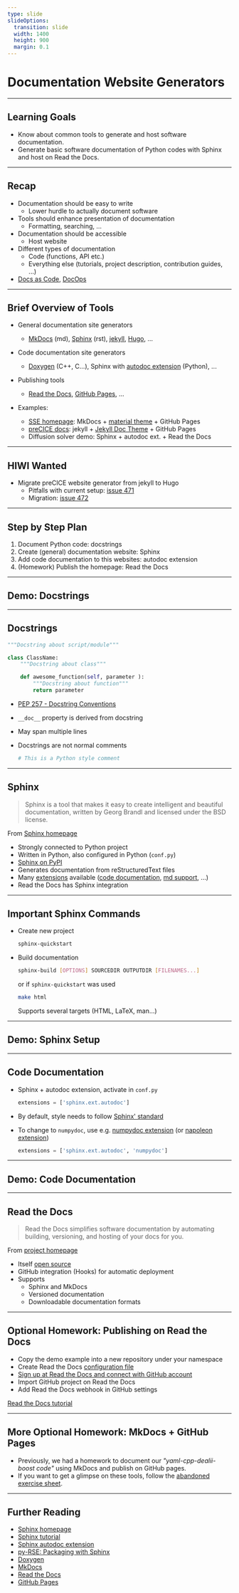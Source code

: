 ```yaml
---
type: slide
slideOptions:
  transition: slide
  width: 1400
  height: 900
  margin: 0.1
---
```


<style>
  .reveal strong {
    font-weight: bold;
    color: orange;
  }
  .reveal p {
    text-align: left;
  }
  .reveal section h1 {
    color: orange;
  }
  .reveal section h2 {
    color: orange;
  }
  .reveal code {
    font-family: 'Ubuntu Mono';
    color: orange;
  }
  .reveal section img {
    background:none;
    border:none;
    box-shadow:none;
  }
</style>

# Documentation Website Generators

---

## Learning Goals

- Know about common tools to generate and host software documentation.
- Generate basic software documentation of Python codes with Sphinx and host on Read the Docs.

---

## Recap

- Documentation should be easy to write
    - Lower hurdle to actually document software
- Tools should enhance presentation of documentation
    - Formatting, searching, ...
- Documentation should be accessible
    - Host website
- Different types of documentation
    - Code (functions, API etc.)
    - Everything else (tutorials, project description, contribution guides, ...)
- [Docs as Code](https://www.writethedocs.org/guide/docs-as-code/), [DocOps](https://www.writethedocs.org/guide/doc-ops/)

---

## Brief Overview of Tools

- General documentation site generators
    - [MkDocs](https://www.mkdocs.org) (md), [Sphinx](https://www.sphinx-doc.org/en/master/) (rst), [jekyll](https://jekyllrb.com/), [Hugo](https://gohugo.io/), ...
- Code documentation site generators
    - [Doxygen](https://www.doxygen.nl) (C++, C...), Sphinx with [autodoc extension](https://www.sphinx-doc.org/en/master/usage/extensions/autodoc.html) (Python), ...
- Publishing tools
    - [Read the Docs](https://readthedocs.org/), [GitHub Pages](https://pages.github.com/), ...

- Examples:
    - [SSE homepage](https://simulation-software-engineering.github.io/homepage/): MkDocs + [material theme](https://squidfunk.github.io/mkdocs-material/) + GitHub Pages
    - [preCICE docs](https://precice.org/): jekyll + [Jekyll Doc Theme](https://idratherbewriting.com/documentation-theme-jekyll) + GitHub Pages
    - Diffusion solver demo: Sphinx + autodoc ext. + Read the Docs

---

## HIWI Wanted

- Migrate preCICE website generator from jekyll to Hugo
  - Pitfalls with current setup: [issue 471](https://github.com/precice/precice.github.io/issues/471)
  - Migration: [issue 472](https://github.com/precice/precice.github.io/issues/472)

---

## Step by Step Plan

1. Document Python code: docstrings
2. Create (general) documentation website: Sphinx
3. Add code documentation to this websites: autodoc extension
4. (Homework) Publish the homepage: Read the Docs

---

## Demo: Docstrings

---

## Docstrings

```python
"""Docstring about script/module"""

class ClassName:
    """Docstring about class"""

    def awesome_function(self, parameter ):
        """Docstring about function"""
        return parameter
```

- [PEP 257 - Docstring Conventions](https://www.python.org/dev/peps/pep-0257/)
- `__doc__` property is derived from docstring
- May span multiple lines
- Docstrings are not normal comments

  ```python
  # This is a Python style comment
  ```

---

## Sphinx

> Sphinx is a tool that makes it easy to create intelligent and beautiful documentation, written by Georg Brandl and licensed under the BSD license.

From [Sphinx homepage](https://www.sphinx-doc.org/en/master/)

- Strongly connected to Python project
- Written in Python, also configured in Python (`conf.py`)
- [Sphinx on PyPI](https://pypi.org/project/Sphinx/)
- Generates documentation from reStructuredText files
- Many [extensions](https://www.sphinx-doc.org/en/master/usage/extensions/index.html) available ([code documentation](https://www.sphinx-doc.org/en/master/usage/extensions/autodoc.html), [md support](https://www.sphinx-doc.org/en/master/usage/markdown.html), ...)
- Read the Docs has Sphinx integration

---

## Important Sphinx Commands

- Create new project

  ```bash
  sphinx-quickstart
  ```

- Build documentation

  ```bash
  sphinx-build [OPTIONS] SOURCEDIR OUTPUTDIR [FILENAMES...]
  ```

  or if `sphinx-quickstart` was used

  ```bash
  make html
  ```

  Supports several targets (HTML, LaTeX, man...)

---

## Demo: Sphinx Setup

---

## Code Documentation

- Sphinx + autodoc extension, activate in `conf.py`

  ```python
  extensions = ['sphinx.ext.autodoc']
  ```

- By default, style needs to follow [Sphinx' standard](https://sphinx-rtd-tutorial.readthedocs.io/en/latest/docstrings.html)
- To change to `numpydoc`, use e.g. [numpydoc extension](https://numpydoc.readthedocs.io/en/latest/index.html) (or [napoleon extension](https://www.sphinx-doc.org/en/master/usage/extensions/napoleon.html))

  ```python
  extensions = ['sphinx.ext.autodoc', 'numpydoc']
  ```

---

## Demo: Code Documentation

---

## Read the Docs

> Read the Docs simplifies software documentation by automating building, versioning, and hosting of your docs for you.

From [project homepage](https://readthedocs.org/)

- Itself [open source](https://github.com/readthedocs)
- GitHub integration (Hooks) for automatic deployment
- Supports
    - Sphinx and MkDocs
    - Versioned documentation
    - Downloadable documentation formats

---

## Optional Homework: Publishing on Read the Docs

- Copy the demo example into a new repository under your namespace
- Create Read the Docs [configuration file](https://docs.readthedocs.io/en/stable/config-file/v2.html)
- [Sign up at Read the Docs and connect with GitHub account](https://readthedocs.org/accounts/signup/)
- Import GitHub project on Read the Docs
- Add Read the Docs webhook in GitHub settings

[Read the Docs tutorial](https://docs.readthedocs.io/en/stable/tutorial/index.html)

---

## More Optional Homework: MkDocs + GitHub Pages

- Previously, we had a homework to document our *"yaml-cpp-dealii-boost code"* using MkDocs and publish on GitHub pages.
- If you want to get a glimpse on these tools, follow the [abandoned exercise sheet](https://github.com/Simulation-Software-Engineering/Lecture-Material/blob/ab8476624c39c20198afbc5f9773775fad62785e/04_documentation/tools_exercise.md).

---

## Further Reading

- [Sphinx homepage](https://www.sphinx-doc.org/en/master/)
- [Sphinx tutorial](https://www.sphinx-doc.org/en/master/tutorial/index.html)
- [Sphinx autodoc extension](https://www.sphinx-doc.org/en/master/usage/extensions/autodoc.html)
- [py-RSE: Packaging with Sphinx](https://third-bit.com/py-rse/packaging.html#packaging-sphinx)
- [Doxygen](https://www.doxygen.nl/)
- [MkDocs](https://www.mkdocs.org)
- [Read the Docs](https://readthedocs.org/)
- [GitHub Pages](https://pages.github.com/)
